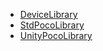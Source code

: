 
- [DeviceLibrary](./DeviceLibrary.html)
- [StdPocoLibrary](./StdPocoLibrary.html)
- [UnityPocoLibrary](./UnityPocoLibrary.html)